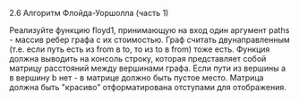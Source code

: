 2.6 Алгоритм Флойда-Уоршолла (часть 1)

Реализуйте функцию floyd1, принимающую на вход один аргумент paths - массив ребер графа с их стоимостью. Граф считать двунаправленным (т.е. если путь есть из from в to, то из to в from) тоже есть. Функция должна выводить на консоль строку, которая представляет собой матрицу расстояний между вершинами графа. Если пути из вершины a в вершину b нет - в матрице должно быть пустое место. Матрица должна быть "красиво" отформатирована отступами для отображения.